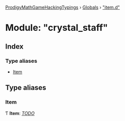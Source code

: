 [ProdigyMathGameHackingTypings](../README.md) › [Globals](../globals.md) › ["item.d"](_item_d_.md)

# Module: "crystal_staff"

## Index

### Type aliases

* [Item](_item_d_.md#item)

## Type aliases

###  Item

Ƭ **Item**: *[TODO](_util_d_.md#todo)*
